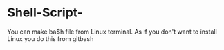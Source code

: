# Shell-Script-
You can make ba$h file from Linux terminal. As if you don't want to install Linux you do this from gitbash 
